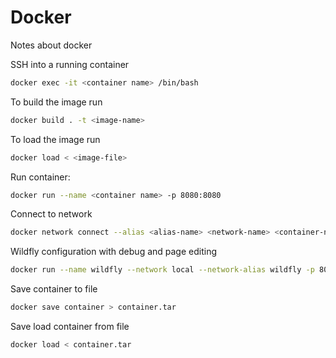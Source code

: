# Docker
Notes about docker

SSH into a running container

```bash
docker exec -it <container name> /bin/bash 
```
 
To build the image run
```bash
docker build . -t <image-name>
```

To load the image run
```bash
docker load < <image-file>
```

Run container:
```bash
docker run --name <container name> -p 8080:8080
```
Connect to network
```bash
docker network connect --alias <alias-name> <network-name> <container-name>
```

Wildfly configuration with debug and page editing
```bash
docker run --name wildfly --network local --network-alias wildfly -p 8080:8080 -p 9990:9990 -p 8787:8787 -v ~/docker/wildfly/deployment:/opt/jboss/wildfly/standalone/tmp -it jboss/wildfly:10.0.0.Final /opt/jboss/wildfly/bin/standalone.sh --debug -b 0.0.0.0 -bmanagement 0.0.0.0
```

Save container to file

```bash
docker save container > container.tar
``` 

Save load container from file

```bash
docker load < container.tar
``` 

